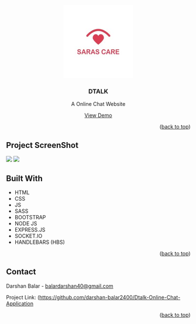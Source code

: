<!-- Improved compatibility of back to top link: See: https://github.com/othneildrew/Best-README-Template/pull/73 -->
<a name="readme-top"></a>

<!-- PROJECT LOGO -->
<br />
<div align="center">
  <a href="https://github.com/othneildrew/Best-README-Template">
    <img src="/public/images/saras-care.jpg" alt="Saras Care Logo" width="190" height="200">
  </a>

  <h3 align="center">DTALK</h3>

  <p align="center">
    A Online Chat Website
    <br />
  </p>
  <a href="https://real-time-chat-balar.herokuapp.com/">View Demo</a>
</div>



<p align="right">(<a href="#readme-top">back to top</a>)</p>

## Project ScreenShot

<img src="https://res.cloudinary.com/dexratgkq/image/upload/v1661598778/samples/ss1_nnylvj.png">
<img src="https://res.cloudinary.com/dexratgkq/image/upload/v1661598872/samples/ss2_yznoes.png">

## Built With

* HTML
* CSS
* JS
* SASS
* BOOTSTRAP
* NODE JS
* EXPRESS.JS
* SOCKET.IO
* HANDLEBARS (HBS)

<p align="right">(<a href="#readme-top">back to top</a>)</p>



<!-- CONTACT -->
## Contact

Darshan Balar - balardarshan40@gmail.com

Project Link: (https://github.com/darshan-balar2400/Dtalk-Online-Chat-Application

<p align="right">(<a href="#readme-top">back to top</a>)</p>



